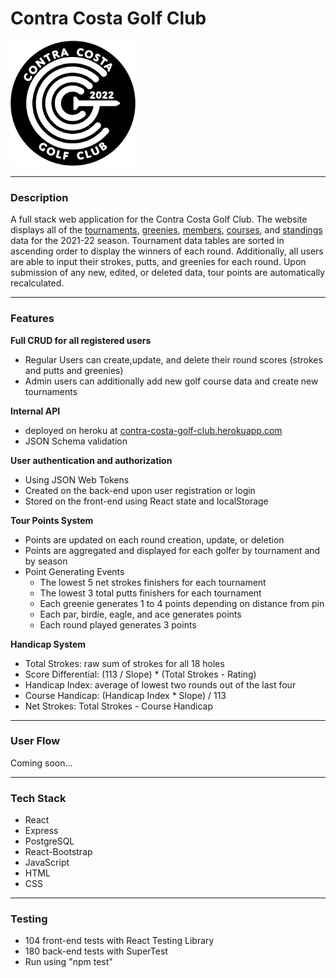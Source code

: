 
# **Contra Costa Golf Club**

<!-- 
![ExpressJs badge](https://img.shields.io/badge/Express.js-404D59?style=for-the-badge)
![React badge](https://img.shields.io/badge/React-20232A?style=for-the-badge&logo=react&logoColor=61DAFB)
![PostgreSQL badge](https://img.shields.io/badge/PostgreSQL-316192?style=for-the-badge&logo=postgresql&logoColor=white)
![Javascript badge](https://img.shields.io/badge/JavaScript-F7DF1E?style=for-the-badge&logo=javascript&logoColor=black)

[Front-End](https://github.com/MattPereira/ccgc-frontend) | 
[Back-End](https://github.com/MattPereira/ccgc-backend) -->

<img src="https://raw.githubusercontent.com/MattPereira/ccgc-frontend/main/src/assets/ccgc_logo.png" width="200" height="200"/>



---
### **Description**

A full stack web application for the Contra Costa Golf Club. The website displays all of the [tournaments](https://ccgc.surge.sh/tournaments), [greenies](https://ccgc.surge.sh/greenies), [members](https://ccgc.surge.sh/members), [courses](https://ccgc.surge.sh/courses), and [standings](https://ccgc.surge.sh/standings) data for the 2021-22 season. Tournament data tables are sorted in ascending order to display the winners of each round. Additionally, all users are able to input their strokes, putts, and greenies for each round. Upon submission of any new, edited, or deleted data, tour points are automatically recalculated. 

---
### **Features**
**Full CRUD for all registered users**
  * Regular Users can create,update, and delete their round scores (strokes and putts and greenies) 
  * Admin users can additionally add new golf course data and create new tournaments

**Internal API**
  * deployed on heroku at [contra-costa-golf-club.herokuapp.com](https://contra-costa-golf-club.herokuapp.com/)
  * JSON Schema validation
  
**User authentication and authorization**
  * Using JSON Web Tokens 
  * Created on the back-end upon user registration or login
  * Stored on the front-end using React state and localStorage

**Tour Points System**
  * Points are updated on each round creation, update, or deletion
  * Points are aggregated and displayed for each golfer by tournament and by season
  * Point Generating Events
    * The lowest 5 net strokes finishers for each tournament
    * The lowest 3 total putts finishers for each tournament
    * Each greenie generates 1 to 4 points depending on distance from pin
    * Each par, birdie, eagle, and ace generates points
    * Each round played generates 3 points

**Handicap System**
  * Total Strokes: raw sum of strokes for all 18 holes
  * Score Differential: (113 / Slope) * (Total Strokes - Rating)
  * Handicap Index: average of lowest two rounds out of the last four
  * Course Handicap: (Handicap Index * Slope) / 113
  * Net Strokes: Total Strokes - Course Handicap

---
### **User Flow**
Coming soon...

---
### **Tech Stack**
* React
* Express
* PostgreSQL
* React-Bootstrap
* JavaScript
* HTML
* CSS

---
### **Testing**
* 104 front-end tests with React Testing Library
* 180 back-end tests with SuperTest
* Run using "npm test"

